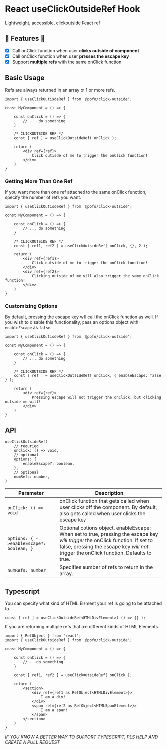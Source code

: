 # React useClickOutsideRef Hook
Lightweight, accessible, clickoutside React ref

## 🚀 Features 🚀
* [x] Call onClick function when user **clicks outside of component**
* [x] Call onClick function when user **presses the escape key**
* [x] Support **multiple refs** with the same onClick function

## Basic Usage
Refs are always returned in an array of 1 or more refs.

```
import { useClickOutisdeRef } from '@pofo/click-outside';

const MyComponent = () => {
    
    const onClick = () => {
        // ... do something
    }

    /* CLICKOUTSIDE REF */
    const [ ref ] = useClickOutsideRef( onClick );

    return (
        <div ref={ref}>
            Click outisde of me to trigger the onClick function!
        </div>
    )
}
```

### Getting More Than One Ref
If you want more than one ref attached to the same onClick function, specify the number of refs you want.

```
import { useClickOutisdeRef } from '@pofo/click-outside';

const MyComponent = () => {
    
    const onClick = () => {
        // ... do something
    }

    /* CLICKOUTSIDE REF */
    const [ ref1, ref2 ] = useClickOutsideRef( onClick, {}, 2 );

    return (
        <div ref={ref1}>
            Click outside of me to trigger the onClick function!
        </div>
        <div ref={ref2}>
            Clicking outside of me will also trigger the same onClick function!
        </div>
    )
}
```

### Customizing Options
By default, pressing the escape key will call the onClick function as well. If you wish to disable this functionality, pass an options object with `enableEscape` as `false`.

```
import { useClickOutisdeRef } from '@pofo/click-outside';

const MyComponent = () => {
    
    const onClick = () => {
        // ... do something
    }

    /* CLICKOUTSIDE REF */
    const [ ref ] = useClickOutsideRef( onClick, { enableEscape: false } );

    return (
        <div ref={ref}>
            Pressing escape will not trigger the onClick, but clicking outside me will!
        </div>
    )
}
```

## API
```
useClickOutsideRef(
    // requried
    onClick: () => void,
    // optional
    options: {
        enableEscape?: boolean,
    },
    // optional
    numRefs: number,
)
```

| Parameter | Description |
| ----------- | ----------- |
| `onClick: () => void` | onClick function that gets called when user clicks off the component. By default, also gets called when user clicks the escape key | 
`options: { ->enableEscape?: boolean; }` | Optional options object. enableEscape: When set to true, pressing the escape key *will trigger* the onClick function. If set to false, pressing the escape key *will not* trigger the onClick function. Defaults to true. |
`numRefs: number` | Specifies number of refs to return in the array.

## Typescript
You can specify what kind of HTML Element your ref is going to be attached to.

```
const [ ref ] = useClickOutsideRef<HTMLDivElement>( () => {} );
```

If you are returning multiple refs that are different kinds of HTML Elements.

```
import { RefObject } from 'react';
import { useClickOutsideRef } from '@pofo/click-outside';

const MyComponent = () => {

    const onClick = () => {
        // ...do something
    }

    const [ ref1, ref2 ] = useClickOutsideRef( onClick );

    return (
        <section>
            <div ref={ref1 as RefObject<HTMLDivElement>}>
                I am a div!
            </div>
            <span ref={ref2 as RefObject<HTMLSpanElement>}>
                I am a span!
            </span>
        </section>
    )
}
```

*IF YOU KNOW A BETTER WAY TO SUPPORT TYPESCRIPT, PLS HELP AND CREATE A PULL REQUEST*